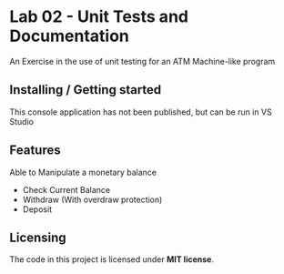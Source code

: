 # Lab 02 - Unit Tests and Documentation

An Exercise in the use of unit testing for an ATM Machine-like program

## Installing / Getting started

This console application has not been published, but can be run in VS Studio


## Features

Able to Manipulate a monetary balance

* Check Current Balance
* Withdraw (With overdraw protection)
* Deposit



## Licensing

The code in this project is licensed under **MIT license**.